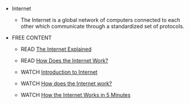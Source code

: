 - Internet
    - The Internet is a global network of computers connected to each other which communicate through a standardized set of protocols.

- FREE CONTENT 
    - READ [The Internet Explained](https://www.vox.com/2014/6/16/18076282/the-internet)

    - READ [How Does the Internet Work?](http://web.stanford.edu/class/msande91si/www-spr04/readings/week1/InternetWhitepaper.htm)

    - WATCH [Introduction to Internet](https://roadmap.sh/guides/what-is-internet)

    - WATCH [How does the Internet work?](https://www.youtube.com/watch?v=x3c1ih2NJEg)

    - WATCH [How the Internet Works in 5 Minutes](https://www.youtube.com/watch?v=7_LPdttKXPc)


